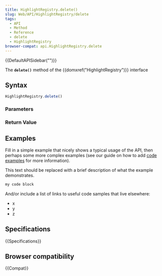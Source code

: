 ```yaml
---
title: HighlightRegistry.delete()
slug: Web/API/HighlightRegistry/delete
tags:
  - API
  - Method
  - Reference
  - delete
  - HighlightRegistry
browser-compat: api.HighlightRegistry.delete
---
```

{{DefaultAPISidebar("")}}

The **`delete()`** method of the {{domxref("HighlightRegistry")}} interface 

## Syntax

```js
HighlightRegistry.delete()
```

### Parameters



### Return Value



## Examples

Fill in a simple example that nicely shows a typical usage of the API, then perhaps some more complex examples (see our guide on how to add [code examples](/en-US/docs/MDN/Contribute/Structures/Code_examples) for more information).

This text should be replaced with a brief description of what the example demonstrates.

```js
my code block
```

And/or include a list of links to useful code samples that live elsewhere:

*   x
*   y
*   z

## Specifications

{{Specifications}}

## Browser compatibility

{{Compat}}

